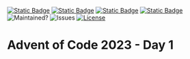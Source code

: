 [![Static Badge](https://img.shields.io/badge/Advent_of_Ada-Coding_for_a_cause-BA2BE2?style=for-the-badge)](https://blog.adacore.com/announcing-advent-of-ada-2023-coding-for-a-cause)
[![Static Badge](https://img.shields.io/badge/Posted_To-Forum_Ada_Lang-navy?style=for-the-badge)](https://forum.ada-lang.io/t/charity-advent-of-ada-spark-2023-submissions/562)
[![Static Badge](https://img.shields.io/badge/AoC_2023-Day_1-blue)](https://adventofcode.com/2023/day/1)
[![Static Badge](https://img.shields.io/badge/Build_with-Alire-blue)](https://alire.ada.dev/)
![Maintained?](https://img.shields.io/badge/Maintained%3F-yes-green.svg)
![Issues](https://img.shields.io/github/issues/rocher/advent-of-code.svg)
[![License](https://img.shields.io/github/license/rocher/advent-of-code.svg?color=blue)](https://github.com/rocher/advent-of-code/blob/main/LICENSE)

# Advent of Code 2023 - Day 1
